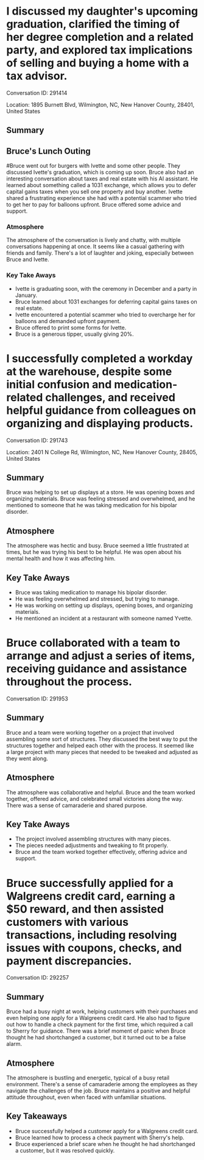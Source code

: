 # I discussed my daughter's upcoming graduation, clarified the timing of her degree completion and a related party, and explored tax implications of selling and buying a home with a tax advisor.

Conversation ID: 291414

Location: 1895 Burnett Blvd, Wilmington, NC, New Hanover County, 28401, United States

## Summary

## Bruce's Lunch Outing

#Bruce went out for burgers with Ivette and some other people. They discussed Ivette's graduation, which is coming up soon. Bruce also had an interesting conversation about taxes and real estate with his AI assistant. He learned about something called a 1031 exchange, which allows you to defer capital gains taxes when you sell one property and buy another. Ivette shared a frustrating experience she had with a potential scammer who tried to get her to pay for balloons upfront. Bruce offered some advice and support.

### Atmosphere

The atmosphere of the conversation is lively and chatty, with multiple conversations happening at once. It seems like a casual gathering with friends and family. There's a lot of laughter and joking, especially between Bruce and Ivette.

### Key Take Aways

- Ivette is graduating soon, with the ceremony in December and a party in January.
- Bruce learned about 1031 exchanges for deferring capital gains taxes on real estate.
- Ivette encountered a potential scammer who tried to overcharge her for balloons and demanded upfront payment.
- Bruce offered to print some forms for Ivette.
- Bruce is a generous tipper, usually giving 20%.

# I successfully completed a workday at the warehouse, despite some initial confusion and medication-related challenges, and received helpful guidance from colleagues on organizing and displaying products.

Conversation ID: 291743

Location: 2401 N College Rd, Wilmington, NC, New Hanover County, 28405, United States

## Summary

Bruce was helping to set up displays at a store. He was opening boxes and organizing materials. Bruce was feeling stressed and overwhelmed, and he mentioned to someone that he was taking medication for his bipolar disorder.

## Atmosphere

The atmosphere was hectic and busy. Bruce seemed a little frustrated at times, but he was trying his best to be helpful. He was open about his mental health and how it was affecting him.

## Key Take Aways

- Bruce was taking medication to manage his bipolar disorder.
- He was feeling overwhelmed and stressed, but trying to manage.
- He was working on setting up displays, opening boxes, and organizing materials.
- He mentioned an incident at a restaurant with someone named Yvette.

# Bruce collaborated with a team to arrange and adjust a series of items, receiving guidance and assistance throughout the process.

Conversation ID: 291953

## Summary

Bruce and a team were working together on a project that involved assembling some sort of structures. They discussed the best way to put the structures together and helped each other with the process. It seemed like a large project with many pieces that needed to be tweaked and adjusted as they went along.

## Atmosphere

The atmosphere was collaborative and helpful. Bruce and the team worked together, offered advice, and celebrated small victories along the way. There was a sense of camaraderie and shared purpose.

## Key Take Aways

- The project involved assembling structures with many pieces.
- The pieces needed adjustments and tweaking to fit properly.
- Bruce and the team worked together effectively, offering advice and support.

# Bruce successfully applied for a Walgreens credit card, earning a $50 reward, and then assisted customers with various transactions, including resolving issues with coupons, checks, and payment discrepancies.

Conversation ID: 292257

## Summary

Bruce had a busy night at work, helping customers with their purchases and even helping one apply for a Walgreens credit card. He also had to figure out how to handle a check payment for the first time, which required a call to Sherry for guidance. There was a brief moment of panic when Bruce thought he had shortchanged a customer, but it turned out to be a false alarm.

## Atmosphere

The atmosphere is bustling and energetic, typical of a busy retail environment. There's a sense of camaraderie among the employees as they navigate the challenges of the job. Bruce maintains a positive and helpful attitude throughout, even when faced with unfamiliar situations.

## Key Takeaways

- Bruce successfully helped a customer apply for a Walgreens credit card.
- Bruce learned how to process a check payment with Sherry's help.
- Bruce experienced a brief scare when he thought he had shortchanged a customer, but it was resolved quickly.
